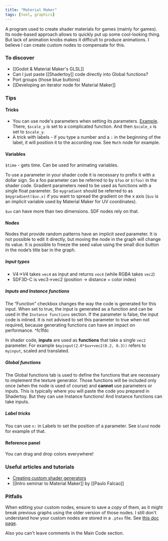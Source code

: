 ```yaml
---
title: "Material Maker"
tags: [tool, graphics]
---
```


A program used to create shader materials for games (mainly for games). Its node-based approach allows to quickly put up some cool-looking thing. But lack of animation knobs makes it difficult to produce animations. I believe I can create custom nodes to compensate for this.

### To discover
- [[Godot & Material Maker's GLSL]]
- Can I just paste [[Shadertoy]] code directly into Global functions?
- Port groups (those blue buttons)
- [[Developing an iterator node for Material Maker]]

### Tips
#### Tricks
- You can use node's parameters when setting its parameters. [Example](https://pastebin.com/raw/dxJ40rbd). There, `$scale_y` is set to a complicated function. And then `$scale_x` is set to `$scale_y`.
- A trick with labels - if you type a number and a `:` in the beginning of the label, it will position it to the according row. See `Math` node for example.

#### Variables
`$time` - gets time. Can be used for animating variables.

To use a parameter in your shader code it is necessary to prefix it with a dollar sign. So a foo parameter can be referred to by `$foo` or `$(foo)` in the shader code. Gradient parameters need to be used as functions with a single float parameter. So `mygradient` should be referred to as `$mygradient($uv.x)` if you want to spread the gradient on the x axis (`$uv` is an implicit variable used by Material Maker for UV coordinates).

`$uv` can have more than two dimensions. SDF nodes rely on that.

#### Nodes
Nodes that provide random patterns have an implicit *seed* parameter. It is not possible to edit it directly, but moving the node in the graph will change its value. It is possible to freeze the seed value using the small dice button in the node’s title bar in the graph.

##### Input types
- V4->V4 takes `vec4` as input and returns `vec4` (while RGBA takes `vec2`)
- SDF3D-C is vec3->vec2 (position -> distance + color index)

##### Inputs and Instance functions
The “Function” checkbox changes the way the code is generated for this input. When set to true, the input is generated as a function and can be used in the `Instance functions` section. If the parameter is false, the input code is inlined. It is not advised to set this parameter to true when not required, because generating functions can have an impact on performance. ^fc1fdc

In shader code, **inputs** are used as **functions** that take a single `vec2` parameter. For example `$myinput(2.0*$uv+vec2(0.2, 0.3))` refers to `myinput`, scaled and translated.

##### Global functions
The Global functions tab is used to define the functions that are necessary to implement the texture generator. Those functions will be included only once (when the node is used of course) and **cannot** use parameters or inputs. This is typically where you will paste the code you prepared in Shadertoy. But they can use Instance functions! And Instance functions can take inputs.

##### Label tricks
You can use `n:` in Labels to set the position of a parameter. See `blend` node for example of that.

#### Reference panel
You can drag and drop colors everywhere!

### Useful articles and tutorials
- [Creating custom shader generators](https://rodzilla.itch.io/material-maker/devlog/106374/creating-custom-shader-generators-with-material-maker)
- [[Intro seminar to Material Maker]] by [[Paulo Falcao]]

### Pitfalls
When editing your custom nodes, ensure to save a *copy* of them, as it might break previous graphs using the older version of those nodes. I still don't understand how your custom nodes are stored in a  `.ptex` file. See [this doc page](https://rodzill4.github.io/material-maker/doc/nodes_common.html).

Also you can't leave comments in the Main Code section.
